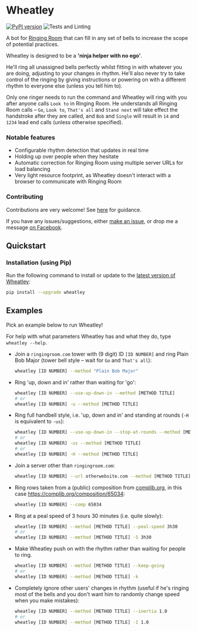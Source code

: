 # Wheatley
[![PyPI version](https://badge.fury.io/py/wheatley.svg)](https://badge.fury.io/py/wheatley)
![Tests and Linting](https://github.com/Kneasle/wheatley/workflows/Tests%20and%20Linting/badge.svg)

A bot for [Ringing Room](https://ringingroom.com/) that can fill in any set of bells to increase the scope of potential practices.

Wheatley is designed to be a **'ninja helper with no ego'**.

He'll ring all unassigned bells perfectly whilst fitting in with whatever you are doing, adjusting to
your changes in rhythm.
He'll also never try to take control of the ringing by giving instructions or powering on with a
different rhythm to everyone else (unless you tell him to).

Only one ringer needs to run the command and Wheatley will ring with you after anyone calls
`Look to` in Ringing Room.
He understands all Ringing Room calls – `Go`, `Look to`, `That's all` and `Stand next` will
take effect the handstroke after they are called, and `Bob` and `Single` will result in `14` and
`1234` lead end calls (unless otherwise specified).

### Notable features
- Configurable rhythm detection that updates in real time
- Holding up over people when they hesitate
- Automatic correction for Ringing Room using multiple server URLs for load balancing
- Very light resource footprint, as Wheatley doesn't interact with a browser to communicate with Ringing Room

### Contributing
Contributions are very welcome!  See [here](CONTRIBUTING.md) for guidance.

If you have any issues/suggestions, either
[make an issue](https://github.com/Kneasle/ringing-room-bot/issues/new), or drop me a message
[on Facebook](https://www.facebook.com/kneasle.wh.71).


## Quickstart
### Installation (using Pip)
Run the following command to install or update to the
[latest version of Wheatley](https://pypi.org/project/wheatley/):
   ```bash
   pip install --upgrade wheatley
   ```

## Examples
Pick an example below to run Wheatley!

For help with what parameters Wheatley has and what they do, type `wheatley --help`.

*   Join a `ringingroom.com` tower with (9 digit) ID `[ID NUMBER]` and ring Plain Bob Major (tower
    bell style – wait for `Go` and `That's all`):
    ```bash
    wheatley [ID NUMBER] --method "Plain Bob Major"
    ```

*   Ring 'up, down and in' rather than waiting for 'go':
    ```bash
    wheatley [ID NUMBER] --use-up-down-in --method [METHOD TITLE]
    # or
    wheatley [ID NUMBER] -u --method [METHOD TITLE]
    ```

*   Ring full handbell style, i.e. 'up, down and in' and standing at rounds (`-H` is
    equivalent to `-us`):
    ```bash
    wheatley [ID NUMBER] --use-up-down-in --stop-at-rounds --method [METHOD TITLE]
    # or
    wheatley [ID NUMBER] -us --method [METHOD TITLE]
    # or
    wheatley [ID NUMBER] -H --method [METHOD TITLE]
    ```

*   Join a server other than `ringingroom.com`:

    <!--- doctest-ignore -->
    ```bash
    wheatley [ID NUMBER] --url otherwebsite.com --method [METHOD TITLE]
    ```

*   Ring rows taken from a (public) composition from [complib.org](http://complib.org/), in this
    case https://complib.org/composition/65034:
    ```bash
    wheatley [ID NUMBER] --comp 65034
    ```

*   Ring at a peal speed of 3 hours 30 minutes (i.e. quite slowly):
    ```bash
    wheatley [ID NUMBER] --method [METHOD TITLE] --peal-speed 3h30
    # or
    wheatley [ID NUMBER] --method [METHOD TITLE] -S 3h30
    ```

*   Make Wheatley push on with the rhythm rather than waiting for people to ring.
    ```bash
    wheatley [ID NUMBER] --method [METHOD TITLE] --keep-going
    # or
    wheatley [ID NUMBER] --method [METHOD TITLE] -k
    ```

*   Completely ignore other users' changes in rhythm (useful if he's ringing most of
    the bells and you don't want him to randomly change speed when you make mistakes):
    ```bash
    wheatley [ID NUMBER] --method [METHOD TITLE] --inertia 1.0
    # or
    wheatley [ID NUMBER] --method [METHOD TITLE] -I 1.0
    ```
